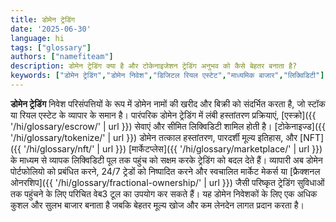 ```yaml
---
title: डोमेन ट्रेडिंग
date: '2025-06-30'
language: hi
tags: ["glossary"]
authors: ["namefiteam"]
description: डोमेन ट्रेडिंग क्या है और टोकेनाइजेशन ट्रेडिंग अनुभव को कैसे बेहतर बनाता है?
keywords: ["डोमेन ट्रेडिंग","डोमेन निवेश","डिजिटल रियल एस्टेट","माध्यमिक बाजार","लिक्विडिटी"]
---
```


**डोमेन ट्रेडिंग** निवेश परिसंपत्तियों के रूप में डोमेन नामों की खरीद और बिक्री को संदर्भित करता है, जो स्टॉक या रियल एस्टेट के व्यापार के समान है। पारंपरिक डोमेन ट्रेडिंग में लंबी हस्तांतरण प्रक्रियाएं, [एस्क्रो]({{ '/hi/glossary/escrow/' | url }}) सेवाएं और सीमित लिक्विडिटी शामिल होती है। [टोकेनाइज्ड]({{ '/hi/glossary/tokenize/' | url }}) डोमेन तत्काल हस्तांतरण, पारदर्शी मूल्य इतिहास, और [NFT]({{ '/hi/glossary/nft/' | url }}) [मार्केटप्लेस]({{ '/hi/glossary/marketplace/' | url }}) के माध्यम से व्यापक लिक्विडिटी पूल तक पहुंच को सक्षम करके ट्रेडिंग को बदल देते हैं। व्यापारी अब डोमेन पोर्टफोलियो को प्रबंधित करने, 24/7 ट्रेडों को निष्पादित करने और स्वचालित मार्केट मेकर्स या [फ्रैक्शनल ओनरशिप]({{ '/hi/glossary/fractional-ownership/' | url }}) जैसी परिष्कृत ट्रेडिंग सुविधाओं तक पहुंचने के लिए परिचित वेब3 टूल का उपयोग कर सकते हैं। यह डोमेन निवेशकों के लिए एक अधिक कुशल और सुलभ बाजार बनाता है जबकि बेहतर मूल्य खोज और कम लेनदेन लागत प्रदान करता है।